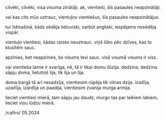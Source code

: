 cilvēki, cilvēki,
visa visuma zinātāji.
ak, vientieši, 
šīs pasaules neapzinātāji.

vai kas cits mūs uztrauc,
vientuļos vientiešus,
šīs pasaules neapzinātājus.

tur lidmašinā,
kāds sēdēja lietuviski,
varbūt angliski,
iespējams nesēdēja vispār.

vientuļo vientiesi,
šādas raizes neuztrauc.
viņš lūko pēc dzīves,
kas to klusītēm sauc.

apzinies, bet neapzinies,
ka visums tevi sauc.
visā visumā visums ir viss.

vai vientieša laime ir svarīga,
nē, tā ir tikai domu ilūzija.
dedzina, dedzina sāpju doma,
lietutiņš lija, tik lija un lija.

doma bargā tā arī nesadzīja,
vientiesim rūpēja tik vilnas dzija.
izadīja, uzadīja, izārdīja un paadija,
vientiesim zvanija murga armija.

lieciet vientiesi mierā,
tam sāpju jau daudz,
murgo tas par laikiem labiem,
lieciet viņu lūdzu mierā.

/cafiro/
05.2024